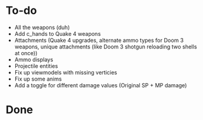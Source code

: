 # To-do
- All the weapons (duh)
- Add c_hands to Quake 4 weapons
- Attachments (Quake 4 upgrades, alternate ammo types for Doom 3 weapons, unique attachments (like Doom 3 shotgun reloading two shells at once))
- Ammo displays
- Projectile entities
- Fix up viewmodels with missing verticies
- Fix up some anims
- Add a toggle for different damage values (Original SP + MP damage)

# Done